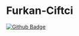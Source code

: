 # Furkan-Ciftci
[![Github Badge](https://img.shields.io/badge/-Github-000?style=quare&labelColor=000&logo=Github&logoColor=white&link=link)](link) 
